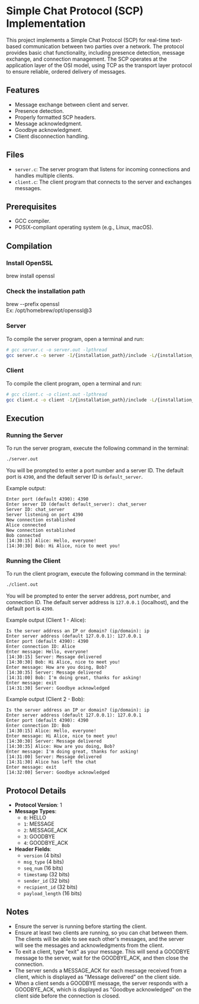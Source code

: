 # Simple Chat Protocol (SCP) Implementation

This project implements a Simple Chat Protocol (SCP) for real-time text-based communication between two parties over a network. The protocol provides basic chat functionality, including presence detection, message exchange, and connection management. The SCP operates at the application layer of the OSI model, using TCP as the transport layer protocol to ensure reliable, ordered delivery of messages.

## Features

- Message exchange between client and server.
- Presence detection.
- Properly formatted SCP headers.
- Message acknowledgment.
- Goodbye acknowledgment.
- Client disconnection handling.

## Files

- `server.c`: The server program that listens for incoming connections and handles multiple clients.
- `client.c`: The client program that connects to the server and exchanges messages.

## Prerequisites

- GCC compiler.
- POSIX-compliant operating system (e.g., Linux, macOS).

## Compilation

### Install OpenSSL
brew install openssl

### Check the installation path
brew --prefix openssl   
Ex: /opt/homebrew/opt/openssl@3

### Server

To compile the server program, open a terminal and run:

```sh
# gcc server.c -o server.out -lpthread
gcc server.c -o server -I/{installation_path}/include -L/{installation_path}/lib -lssl -lcrypto -pthread
```

### Client

To compile the client program, open a terminal and run:

```sh
# gcc client.c -o client.out -lpthread
gcc client.c -o client -I/{installation_path}/include -L/{installation_path}/lib -lssl -lcrypto -pthread
```

## Execution

### Running the Server

To run the server program, execute the following command in the terminal:

```sh
./server.out
```

You will be prompted to enter a port number and a server ID. The default port is `4390`, and the default server ID is `default_server`.

Example output:

```
Enter port (default 4390): 4390
Enter server ID (default default_server): chat_server
Server ID: chat_server
Server listening on port 4390
New connection established
Alice connected
New connection established
Bob connected
[14:30:15] Alice: Hello, everyone!
[14:30:30] Bob: Hi Alice, nice to meet you!
```

### Running the Client

To run the client program, execute the following command in the terminal:

```sh
./client.out
```

You will be prompted to enter the server address, port number, and connection ID. The default server address is `127.0.0.1` (localhost), and the default port is `4390`.

Example output (Client 1 - Alice):

```
Is the server address an IP or domain? (ip/domain): ip
Enter server address (default 127.0.0.1): 127.0.0.1
Enter port (default 4390): 4390
Enter connection ID: Alice
Enter message: Hello, everyone!
[14:30:15] Server: Message delivered
[14:30:30] Bob: Hi Alice, nice to meet you!
Enter message: How are you doing, Bob?
[14:30:35] Server: Message delivered
[14:31:00] Bob: I'm doing great, thanks for asking!
Enter message: exit
[14:31:30] Server: Goodbye acknowledged
```

Example output (Client 2 - Bob):

```
Is the server address an IP or domain? (ip/domain): ip
Enter server address (default 127.0.0.1): 127.0.0.1
Enter port (default 4390): 4390
Enter connection ID: Bob
[14:30:15] Alice: Hello, everyone!
Enter message: Hi Alice, nice to meet you!
[14:30:30] Server: Message delivered
[14:30:35] Alice: How are you doing, Bob?
Enter message: I'm doing great, thanks for asking!
[14:31:00] Server: Message delivered
[14:31:30] Alice has left the chat
Enter message: exit
[14:32:00] Server: Goodbye acknowledged
```

## Protocol Details

- **Protocol Version**: 1
- **Message Types**:
  - `0`: HELLO
  - `1`: MESSAGE
  - `2`: MESSAGE_ACK
  - `3`: GOODBYE
  - `4`: GOODBYE_ACK
- **Header Fields**:
  - `version` (4 bits)
  - `msg_type` (4 bits)
  - `seq_num` (16 bits)
  - `timestamp` (32 bits)
  - `sender_id` (32 bits)
  - `recipient_id` (32 bits)
  - `payload_length` (16 bits)

## Notes

- Ensure the server is running before starting the client.
- Ensure at least two clients are running, so you can chat between them. The clients will be able to see each other's messages, and the server will see the messages and acknowledgments from the client.
- To exit a client, type "exit" as your message. This will send a GOODBYE message to the server, wait for the GOODBYE_ACK, and then close the connection.
- The server sends a MESSAGE_ACK for each message received from a client, which is displayed as "Message delivered" on the client side.
- When a client sends a GOODBYE message, the server responds with a GOODBYE_ACK, which is displayed as "Goodbye acknowledged" on the client side before the connection is closed.
